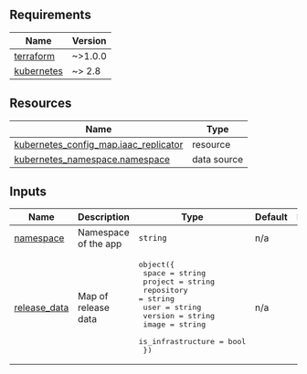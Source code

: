 <!-- markdownlint-disable MD033 MD013 MD041 -->
<!-- BEGINNING OF PRE-COMMIT-TERRAFORM DOCS HOOK -->
## Requirements

| Name | Version |
|------|---------|
| <a name="requirement_terraform"></a> [terraform](#requirement\_terraform) | ~>1.0.0 |
| <a name="requirement_kubernetes"></a> [kubernetes](#requirement\_kubernetes) | ~> 2.8 |

## Resources

| Name | Type |
|------|------|
| [kubernetes_config_map.iaac_replicator](https://registry.terraform.io/providers/hashicorp/kubernetes/latest/docs/resources/config_map) | resource |
| [kubernetes_namespace.namespace](https://registry.terraform.io/providers/hashicorp/kubernetes/latest/docs/data-sources/namespace) | data source |

## Inputs

| Name | Description | Type | Default | Required |
|------|-------------|------|---------|:--------:|
| <a name="input_namespace"></a> [namespace](#input\_namespace) | Namespace of the app | `string` | n/a | yes |
| <a name="input_release_data"></a> [release\_data](#input\_release\_data) | Map of release data | <pre>object({<br>    space             = string<br>    project           = string<br>    repository        = string<br>    user              = string<br>    version           = string<br>    image             = string<br>    is_infrastructure = bool<br>  })</pre> | n/a | yes |
<!-- END OF PRE-COMMIT-TERRAFORM DOCS HOOK -->